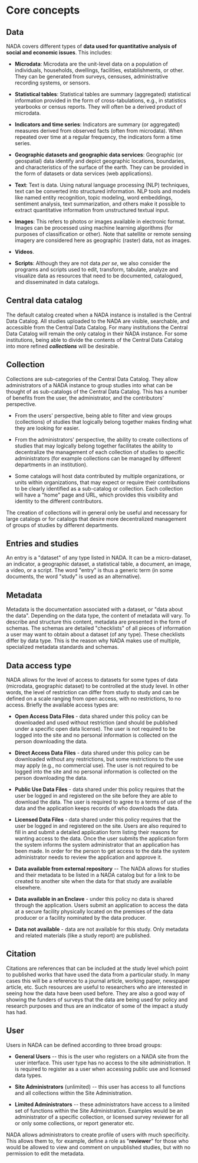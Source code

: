 # Core concepts

## Data

NADA covers different types of **data used for quantitative analysis of
social and economic issues**. This includes:

-   **Microdata**: Microdata are the unit-level data on a population of
    individuals, households, dwellings, facilities, establishments, or
    other. They can be generated from surveys, censuses, administrative
    recording systems, or sensors.

-   **Statistical tables**: Statistical tables are summary (aggregated)
    statistical information provided in the form of cross-tabulations,
    e.g., in statistics yearbooks or census reports. They will often be
    a derived product of microdata.

-   **Indicators and time series**: Indicators are summary (or
    aggregated) measures derived from observed facts (often from
    microdata). When repeated over time at a regular frequency, the
    indicators form a time series.

-   **Geographic datasets and geographic data services**: Geographic (or
    geospatial) data identify and depict geographic locations,
    boundaries, and characteristics of the surface of the earth. They
    can be provided in the form of datasets or data services (web
    applications).

-   **Text**: Text is data. Using natural language processing (NLP)
    techniques, text can be converted into structured information. NLP
    tools and models like named entity recognition, topic modeling, word
    embeddings, sentiment analysis, text summarization, and others make
    it possible to extract quantitative information from unstructured
    textual input.

-   **Images**: This refers to photos or images available in electronic
    format. Images can be processed using machine learning algorithms
    (for purposes of classification or other). Note that satellite or
    remote sensing imagery are considered here as geographic (raster)
    data, not as images.

-   **Videos**.

-   **Scripts**: Although they are not data *per se*, we also consider
    the programs and scripts used to edit, transform, tabulate, analyze
    and visualize data as resources that need to be documented,
    catalogued, and disseminated in data catalogs.

## Central data catalog

The default catalog created when a NADA instance is installed is the
Central Data Catalog. All studies uploaded to the NADA are visible,
searchable, and accessible from the Central Data Catalog. For many
institutions the Central Data Catalog will remain the only catalog in
their NADA instance. For some institutions, being able to divide the
contents of the Central Data Catalog into more refined ***collections***
will be desirable.

## Collection

Collections are sub-categories of the Central Data Catalog. They allow
administrators of a NADA instance to group studies into what can be
thought of as sub-catalogs of the Central Data Catalog. This has a
number of benefits from the user, the administrator, and the
contributors' perspective.

-   From the users' perspective, being able to filter and view groups
    (collections) of studies that logically belong together makes
    finding what they are looking for easier.

-   From the administrators' perspective, the ability to create
    collections of studies that may logically belong together
    facilitates the ability to decentralize the management of each
    collection of studies to specific administrators (for example
    collections can be managed by different departments in an
    institution).

-   Some catalogs will host data contributed by multiple organizations,
    or units within organizations, that may expect or require their
    contributions to be clearly identified as a sub-catalog or
    collection. Each collection will have a "home" page and URL, which
    provides this visibility and identity to the different contributors.

The creation of collections will in general only be useful and necessary
for large catalogs or for catalogs that desire more decentralized
management of groups of studies by different departments.

## Entries and studies

An entry is a "dataset" of any type listed in NADA. It can be a
micro-dataset, an indicator, a geographic dataset, a statistical table,
a document, an image, a video, or a script. The word "entry" is thus a
generic term (in some documents, the word "study" is used as an
alternative).

## Metadata

Metadata is the documentation associated with a dataset, or "data about
the data". Depending on the data type, the content of metadata will
vary. To describe and structure this content, metadata are presented in
the form of schemas. The schemas are detailed "checklists" of all pieces
of information a user may want to obtain about a dataset (of any type).
These checklists differ by data type. This is the reason why NADA makes
use of multiple, specialized metadata standards and schemas.

## Data access type

NADA allows for the level of access to datasets for some types of data
(microdata, geographic dataset) to be controlled at the study level. In
other words, the level of restriction can differ from study to study and
can be defined on a scale ranging from open access, with no
restrictions, to no access. Briefly the available access types are:

-   **Open Access Data Files** - data shared under this policy can be
    downloaded and used without restriction (and should be published
    under a specific open data license). The user is not required to be
    logged into the site and no personal information is collected on the
    person downloading the data.

-   **Direct Access Data Files** - data shared under this policy can be
    downloaded without any restrictions, but some restrictions to the
    use may apply (e.g., no commercial use). The user is not required to
    be logged into the site and no personal information is collected on
    the person downloading the data.

-   **Public Use Data Files** - data shared under this policy requires
    that the user be logged in and registered on the site before they
    are able to download the data. The user is required to agree to a
    terms of use of the data and the application keeps records of who
    downloads the data.

-   **Licensed Data Files** - data shared under this policy requires
    that the user be logged in and registered on the site. Users are
    also required to fill in and submit a detailed application form
    listing their reasons for wanting access to the data. Once the user
    submits the application form the system informs the system
    administrator that an application has been made. In order for the
    person to get access to the data the system administrator needs to
    review the application and approve it.

-   **Data available from external repository** -- The NADA allows for
    studies and their metadata to be listed in a NADA catalog but for a
    link to be created to another site when the data for that study are
    available elsewhere.

-   **Data available in an Enclave** - under this policy no data is
    shared through the application. Users submit an application to
    access the data at a secure facility physically located on the
    premises of the data producer or a facility nominated by the data
    producer.

-   **Data not available** - data are not available for this study. Only
    metadata and related materials (like a study report) are published.

## Citation

Citations are references that can be included at the study level which
point to published works that have used the data from a particular
study. In many cases this will be a reference to a journal article,
working paper, newspaper article, etc. Such resources are useful to
researchers who are interested in seeing how the data have been used
before. They are also a good way of showing the funders of surveys that
the data are being used for policy and research purposes and thus are an
indicator of some of the impact a study has had.

## User

Users in NADA can be defined according to three broad groups:

-   **General Users** -- this is the user who registers on a NADA site
    from the user interface. This user type has no access to the site
    administration. It is required to register as a user when accessing
    public use and licensed data types.

-   **Site Administrators** (unlimited) -- this user has access to all
    functions and all collections within the Site Administration.

-   **Limited Administrators** -- these administrators have access to a
    limited set of functions within the Site Administration. Examples
    would be an administrator of a specific collection, or licensed
    survey reviewer for all or only some collections, or report
    generator etc.

NADA allows administrators to create profile of users with much
specificity. This allows them to, for example, define a role as
"**reviewer**" for those who would be allowed to view and comment on
unpublished studies, but with no permission to edit the metadata.